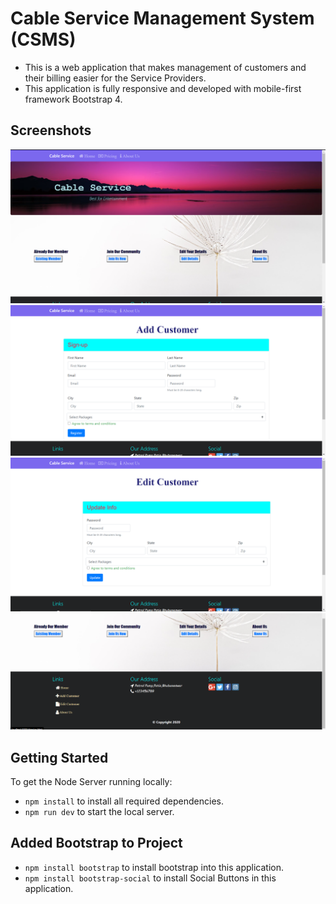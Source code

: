 # Cable Service Management System (CSMS)
- This is a web application that makes management of customers and their billing easier for the Service Providers.
- This application is fully responsive and developed with mobile-first framework Bootstrap 4.

## Screenshots
![](ss/Screenshot1.png)
![](ss/Screenshot2.png)
![](ss/Screenshot3.png)
![](ss/Screenshot4.png)

## Getting Started
To get the Node Server running locally: 
- `npm install` to install all required dependencies.
- `npm run dev` to start the local server.

## Added Bootstrap to Project
- `npm install bootstrap` to install bootstrap into this application.
- `npm install bootstrap-social` to install Social Buttons in this application.

